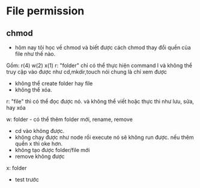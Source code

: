 # File permission
## chmod
- hôm nay tôi học về chmod và biết được cách chmod thay đổi quền của file như thế nào.

Gồm: r(4) w(2) x(1)
r: "folder" chỉ có thể thực hiện command l và không thể truy cập vào được như cd,mkdir,touch nói chung là chỉ xem được 
- không thể create folder hay file 
- không thể xóa.

r: "file" thì có thể đọc được nó. và không thể viết hoặc thực thi như lưu, sửa, hay xóa

w: folder - có thể thêm folder mới, rename, remove
- cd vào không được.
- không chạy được như node rồi execute nó sẽ không run được. nếu thêm quền x thì oke hơn.
- không tạo được folder/file mới
- remove không được

x: folder
- test trước

